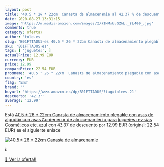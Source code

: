 ```yaml
---
layout: post
title: '40.5 * 26 * 22cm  Canasta de almacenamie al 42.37 % de descuento'
date: 2020-08-27 13:31:15
image: 'https://m.media-amazon.com/images/I/51HMxbvQZWL._SL400_.jpg'
comments: true
category: ofertas
author: 'tole.es'
slug: 'B01FTTADUS-es 40.5 * 26 * 22cm Canasta de almacenamiento plegable con...'
sku: 'B01FTTADUS-es'
tags: [ 'juguetes', ]
actualPrice: 12.99 EUR
currency: EUR
price: 12.99
comparePrice: 22.54 EUR
prodname: '40.5 * 26 * 22cm  Canasta de almacenamiento plegable con asas de algodón con asas  Contenedor de almacenamiento para juguetes  revistas  Cosméticos  etc.  azul'
country: 'es'
flag: '🇪🇸'
brand: ''
buyurl: 'https://www.amazon.es/dp/B01FTTADUS/?tag=tolees-21'
descuento: '42.37'
average: '12.99'
---
```


Está [40.5 * 26 * 22cm  Canasta de almacenamiento plegable con asas de algodón con asas  Contenedor de almacenamiento para juguetes  revistas  Cosméticos  etc.  azul](https://www.amazon.es/dp/B01FTTADUS/?tag=tolees-21) con 42.37 de descuento por 12.99 EUR (original: 22.54 EUR) en el siguiente enlace!

[![40.5 * 26 * 22cm  Canasta de almacenamie](https://m.media-amazon.com/images/I/51HMxbvQZWL._SL400_.jpg)](https://www.amazon.es/dp/B01FTTADUS/?tag=tolees-21)

ℹ️:


[🛒 Ver la oferta!!](https://www.amazon.es/dp/B01FTTADUS/?tag=tolees-21)
